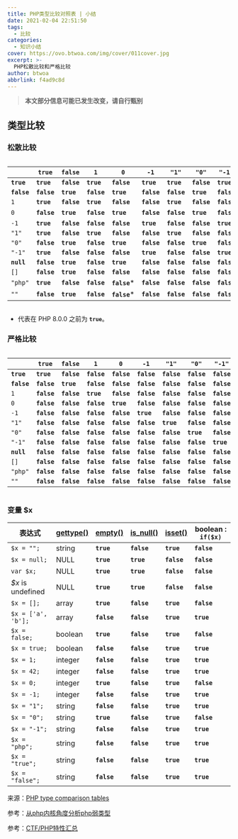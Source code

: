 ```yaml
---
title: PHP类型比较对照表 | 小结
date: 2021-02-04 22:51:50
tags:
  - 比较
categories:
  - 知识小结
cover: https://ovo.btwoa.com/img/cover/011cover.jpg
excerpt: >-
  PHP松散比较和严格比较
author: btwoa
abbrlink: f4ad9c8d
---
```


> **本文部分信息可能已发生改变，请自行甄别**

## 类型比较

### 松散比较

<div style='overflow:auto'>
<table style='white-space: nowrap'>
<thead>
 <tr>
  <th> </th>
  <th><strong><code>true</code></strong></th>
  <th><strong><code>false</code></strong></th>
  <th><code>1</code></th>
  <th><code>0</code></th>
  <th><code>-1</code></th>
  <th><code>"1"</code></th>
  <th><code>"0"</code></th>
  <th><code>"-1"</code></th>
  <th><strong><code>null</code></strong></th>
  <th><code>[]</code></th>
  <th><code>"php"</code></th>
  <th><code>""</code></th>
 </tr>

</thead>

<tbody>
 <tr>
  <td><strong><code>true</code></strong></td>
  <td><strong><code>true</code></strong></td>
  <td><strong><code>false</code></strong></td>
  <td><strong><code>true</code></strong></td>
  <td><strong><code>false</code></strong></td>
  <td><strong><code>true</code></strong></td>
  <td><strong><code>true</code></strong></td>
  <td><strong><code>false</code></strong></td>
  <td><strong><code>true</code></strong></td>
  <td><strong><code>false</code></strong></td>
  <td><strong><code>false</code></strong></td>
  <td><strong><code>true</code></strong></td>
  <td><strong><code>false</code></strong></td>
 </tr>

 <tr>
  <td><strong><code>false</code></strong></td>
  <td><strong><code>false</code></strong></td>
  <td><strong><code>true</code></strong></td>
  <td><strong><code>false</code></strong></td>
  <td><strong><code>true</code></strong></td>
  <td><strong><code>false</code></strong></td>
  <td><strong><code>false</code></strong></td>
  <td><strong><code>true</code></strong></td>
  <td><strong><code>false</code></strong></td>
  <td><strong><code>true</code></strong></td>
  <td><strong><code>true</code></strong></td>
  <td><strong><code>false</code></strong></td>
  <td><strong><code>true</code></strong></td>
 </tr>

 <tr>
  <td><code>1</code></td>
  <td><strong><code>true</code></strong></td>
  <td><strong><code>false</code></strong></td>
  <td><strong><code>true</code></strong></td>
  <td><strong><code>false</code></strong></td>
  <td><strong><code>false</code></strong></td>
  <td><strong><code>true</code></strong></td>
  <td><strong><code>false</code></strong></td>
  <td><strong><code>false</code></strong></td>
  <td><strong><code>false</code></strong></td>
  <td><strong><code>false</code></strong></td>
  <td><strong><code>false</code></strong></td>
  <td><strong><code>false</code></strong></td>
 </tr>

 <tr>
  <td><code>0</code></td>
  <td><strong><code>false</code></strong></td>
  <td><strong><code>true</code></strong></td>
  <td><strong><code>false</code></strong></td>
  <td><strong><code>true</code></strong></td>
  <td><strong><code>false</code></strong></td>
  <td><strong><code>false</code></strong></td>
  <td><strong><code>true</code></strong></td>
  <td><strong><code>false</code></strong></td>
  <td><strong><code>true</code></strong></td>
  <td><strong><code>false</code></strong></td>
  <td><strong><code>false</code></strong>*</td>
  <td><strong><code>false</code></strong>*</td>
 </tr>

 <tr>
  <td><code>-1</code></td>
  <td><strong><code>true</code></strong></td>
  <td><strong><code>false</code></strong></td>
  <td><strong><code>false</code></strong></td>
  <td><strong><code>false</code></strong></td>
  <td><strong><code>true</code></strong></td>
  <td><strong><code>false</code></strong></td>
  <td><strong><code>false</code></strong></td>
  <td><strong><code>true</code></strong></td>
  <td><strong><code>false</code></strong></td>
  <td><strong><code>false</code></strong></td>
  <td><strong><code>false</code></strong></td>
  <td><strong><code>false</code></strong></td>
 </tr>

 <tr>
  <td><code>"1"</code></td>
  <td><strong><code>true</code></strong></td>
  <td><strong><code>false</code></strong></td>
  <td><strong><code>true</code></strong></td>
  <td><strong><code>false</code></strong></td>
  <td><strong><code>false</code></strong></td>
  <td><strong><code>true</code></strong></td>
  <td><strong><code>false</code></strong></td>
  <td><strong><code>false</code></strong></td>
  <td><strong><code>false</code></strong></td>
  <td><strong><code>false</code></strong></td>
  <td><strong><code>false</code></strong></td>
  <td><strong><code>false</code></strong></td>
 </tr>

 <tr>
  <td><code>"0"</code></td>
  <td><strong><code>false</code></strong></td>
  <td><strong><code>true</code></strong></td>
  <td><strong><code>false</code></strong></td>
  <td><strong><code>true</code></strong></td>
  <td><strong><code>false</code></strong></td>
  <td><strong><code>false</code></strong></td>
  <td><strong><code>true</code></strong></td>
  <td><strong><code>false</code></strong></td>
  <td><strong><code>false</code></strong></td>
  <td><strong><code>false</code></strong></td>
  <td><strong><code>false</code></strong></td>
  <td><strong><code>false</code></strong></td>
 </tr>

 <tr>
  <td><code>"-1"</code></td>
  <td><strong><code>true</code></strong></td>
  <td><strong><code>false</code></strong></td>
  <td><strong><code>false</code></strong></td>
  <td><strong><code>false</code></strong></td>
  <td><strong><code>true</code></strong></td>
  <td><strong><code>false</code></strong></td>
  <td><strong><code>false</code></strong></td>
  <td><strong><code>true</code></strong></td>
  <td><strong><code>false</code></strong></td>
  <td><strong><code>false</code></strong></td>
  <td><strong><code>false</code></strong></td>
  <td><strong><code>false</code></strong></td>
 </tr>

 <tr>
  <td><strong><code>null</code></strong></td>
  <td><strong><code>false</code></strong></td>
  <td><strong><code>true</code></strong></td>
  <td><strong><code>false</code></strong></td>
  <td><strong><code>true</code></strong></td>
  <td><strong><code>false</code></strong></td>
  <td><strong><code>false</code></strong></td>
  <td><strong><code>false</code></strong></td>
  <td><strong><code>false</code></strong></td>
  <td><strong><code>true</code></strong></td>
  <td><strong><code>true</code></strong></td>
  <td><strong><code>false</code></strong></td>
  <td><strong><code>true</code></strong></td>
 </tr>

 <tr>
  <td><code>[]</code></td>
  <td><strong><code>false</code></strong></td>
  <td><strong><code>true</code></strong></td>
  <td><strong><code>false</code></strong></td>
  <td><strong><code>false</code></strong></td>
  <td><strong><code>false</code></strong></td>
  <td><strong><code>false</code></strong></td>
  <td><strong><code>false</code></strong></td>
  <td><strong><code>false</code></strong></td>
  <td><strong><code>true</code></strong></td>
  <td><strong><code>true</code></strong></td>
  <td><strong><code>false</code></strong></td>
  <td><strong><code>false</code></strong></td>
 </tr>

 <tr>
  <td><code>"php"</code></td>
  <td><strong><code>true</code></strong></td>
  <td><strong><code>false</code></strong></td>
  <td><strong><code>false</code></strong></td>
  <td><strong><code>false</code></strong>*</td>
  <td><strong><code>false</code></strong></td>
  <td><strong><code>false</code></strong></td>
  <td><strong><code>false</code></strong></td>
  <td><strong><code>false</code></strong></td>
  <td><strong><code>false</code></strong></td>
  <td><strong><code>false</code></strong></td>
  <td><strong><code>true</code></strong></td>
  <td><strong><code>false</code></strong></td>
 </tr>

 <tr>
  <td><code>""</code></td>
  <td><strong><code>false</code></strong></td>
  <td><strong><code>true</code></strong></td>
  <td><strong><code>false</code></strong></td>
  <td><strong><code>false</code></strong>*</td>
  <td><strong><code>false</code></strong></td>
  <td><strong><code>false</code></strong></td>
  <td><strong><code>false</code></strong></td>
  <td><strong><code>false</code></strong></td>
  <td><strong><code>true</code></strong></td>
  <td><strong><code>false</code></strong></td>
  <td><strong><code>false</code></strong></td>
  <td><strong><code>true</code></strong></td>
 </tr>
</tbody>
</table>
</div>

* 代表在 PHP 8.0.0 之前为 <strong><code>true</code></strong>。

### 严格比较

<div style='overflow:auto'>
<table style='white-space: nowrap'>
<thead>
 <tr>
  <th> </th>
  <th><strong><code>true</code></strong></th>
  <th><strong><code>false</code></strong></th>
  <th><code>1</code></th>
  <th><code>0</code></th>
  <th><code>-1</code></th>
  <th><code>"1"</code></th>
  <th><code>"0"</code></th>
  <th><code>"-1"</code></th>
  <th><strong><code>null</code></strong></th>
  <th><code>[]</code></th>
  <th><code>"php"</code></th>
  <th><code>""</code></th>
 </tr>
</thead>

<tbody>
 <tr>
  <td><strong><code>true</code></strong></td>
  <td><strong><code>true</code></strong></td>
  <td><strong><code>false</code></strong></td>
  <td><strong><code>false</code></strong></td>
  <td><strong><code>false</code></strong></td>
  <td><strong><code>false</code></strong></td>
  <td><strong><code>false</code></strong></td>
  <td><strong><code>false</code></strong></td>
  <td><strong><code>false</code></strong></td>
  <td><strong><code>false</code></strong></td>
  <td><strong><code>false</code></strong></td>
  <td><strong><code>false</code></strong></td>
  <td><strong><code>false</code></strong></td>
 </tr>

 <tr>
  <td><strong><code>false</code></strong></td>
  <td><strong><code>false</code></strong></td>
  <td><strong><code>true</code></strong></td>
  <td><strong><code>false</code></strong></td>
  <td><strong><code>false</code></strong></td>
  <td><strong><code>false</code></strong></td>
  <td><strong><code>false</code></strong></td>
  <td><strong><code>false</code></strong></td>
  <td><strong><code>false</code></strong></td>
  <td><strong><code>false</code></strong></td>
  <td><strong><code>false</code></strong></td>
  <td><strong><code>false</code></strong></td>
  <td><strong><code>false</code></strong></td>
 </tr>

 <tr>
  <td><code>1</code></td>
  <td><strong><code>false</code></strong></td>
  <td><strong><code>false</code></strong></td>
  <td><strong><code>true</code></strong></td>
  <td><strong><code>false</code></strong></td>
  <td><strong><code>false</code></strong></td>
  <td><strong><code>false</code></strong></td>
  <td><strong><code>false</code></strong></td>
  <td><strong><code>false</code></strong></td>
  <td><strong><code>false</code></strong></td>
  <td><strong><code>false</code></strong></td>
  <td><strong><code>false</code></strong></td>
  <td><strong><code>false</code></strong></td>
 </tr>

 <tr>
  <td><code>0</code></td>
  <td><strong><code>false</code></strong></td>
  <td><strong><code>false</code></strong></td>
  <td><strong><code>false</code></strong></td>
  <td><strong><code>true</code></strong></td>
  <td><strong><code>false</code></strong></td>
  <td><strong><code>false</code></strong></td>
  <td><strong><code>false</code></strong></td>
  <td><strong><code>false</code></strong></td>
  <td><strong><code>false</code></strong></td>
  <td><strong><code>false</code></strong></td>
  <td><strong><code>false</code></strong></td>
  <td><strong><code>false</code></strong></td>
 </tr>

 <tr>
  <td><code>-1</code></td>
  <td><strong><code>false</code></strong></td>
  <td><strong><code>false</code></strong></td>
  <td><strong><code>false</code></strong></td>
  <td><strong><code>false</code></strong></td>
  <td><strong><code>true</code></strong></td>
  <td><strong><code>false</code></strong></td>
  <td><strong><code>false</code></strong></td>
  <td><strong><code>false</code></strong></td>
  <td><strong><code>false</code></strong></td>
  <td><strong><code>false</code></strong></td>
  <td><strong><code>false</code></strong></td>
  <td><strong><code>false</code></strong></td>
 </tr>

 <tr>
  <td><code>"1"</code></td>
  <td><strong><code>false</code></strong></td>
  <td><strong><code>false</code></strong></td>
  <td><strong><code>false</code></strong></td>
  <td><strong><code>false</code></strong></td>
  <td><strong><code>false</code></strong></td>
  <td><strong><code>true</code></strong></td>
  <td><strong><code>false</code></strong></td>
  <td><strong><code>false</code></strong></td>
  <td><strong><code>false</code></strong></td>
  <td><strong><code>false</code></strong></td>
  <td><strong><code>false</code></strong></td>
  <td><strong><code>false</code></strong></td>
 </tr>

 <tr>
  <td><code>"0"</code></td>
  <td><strong><code>false</code></strong></td>
  <td><strong><code>false</code></strong></td>
  <td><strong><code>false</code></strong></td>
  <td><strong><code>false</code></strong></td>
  <td><strong><code>false</code></strong></td>
  <td><strong><code>false</code></strong></td>
  <td><strong><code>true</code></strong></td>
  <td><strong><code>false</code></strong></td>
  <td><strong><code>false</code></strong></td>
  <td><strong><code>false</code></strong></td>
  <td><strong><code>false</code></strong></td>
  <td><strong><code>false</code></strong></td>
 </tr>

 <tr>
  <td><code>"-1"</code></td>
  <td><strong><code>false</code></strong></td>
  <td><strong><code>false</code></strong></td>
  <td><strong><code>false</code></strong></td>
  <td><strong><code>false</code></strong></td>
  <td><strong><code>false</code></strong></td>
  <td><strong><code>false</code></strong></td>
  <td><strong><code>false</code></strong></td>
  <td><strong><code>true</code></strong></td>
  <td><strong><code>false</code></strong></td>
  <td><strong><code>false</code></strong></td>
  <td><strong><code>false</code></strong></td>
  <td><strong><code>false</code></strong></td>
 </tr>

 <tr>
  <td><strong><code>null</code></strong></td>
  <td><strong><code>false</code></strong></td>
  <td><strong><code>false</code></strong></td>
  <td><strong><code>false</code></strong></td>
  <td><strong><code>false</code></strong></td>
  <td><strong><code>false</code></strong></td>
  <td><strong><code>false</code></strong></td>
  <td><strong><code>false</code></strong></td>
  <td><strong><code>false</code></strong></td>
  <td><strong><code>true</code></strong></td>
  <td><strong><code>false</code></strong></td>
  <td><strong><code>false</code></strong></td>
  <td><strong><code>false</code></strong></td>
 </tr>

 <tr>
  <td><code>[]</code></td>
  <td><strong><code>false</code></strong></td>
  <td><strong><code>false</code></strong></td>
  <td><strong><code>false</code></strong></td>
  <td><strong><code>false</code></strong></td>
  <td><strong><code>false</code></strong></td>
  <td><strong><code>false</code></strong></td>
  <td><strong><code>false</code></strong></td>
  <td><strong><code>false</code></strong></td>
  <td><strong><code>false</code></strong></td>
  <td><strong><code>true</code></strong></td>
  <td><strong><code>false</code></strong></td>
  <td><strong><code>false</code></strong></td>
 </tr>

 <tr>
  <td><code>"php"</code></td>
  <td><strong><code>false</code></strong></td>
  <td><strong><code>false</code></strong></td>
  <td><strong><code>false</code></strong></td>
  <td><strong><code>false</code></strong></td>
  <td><strong><code>false</code></strong></td>
  <td><strong><code>false</code></strong></td>
  <td><strong><code>false</code></strong></td>
  <td><strong><code>false</code></strong></td>
  <td><strong><code>false</code></strong></td>
  <td><strong><code>false</code></strong></td>
  <td><strong><code>true</code></strong></td>
  <td><strong><code>false</code></strong></td>
 </tr>

 <tr>
  <td><code>""</code></td>
  <td><strong><code>false</code></strong></td>
  <td><strong><code>false</code></strong></td>
  <td><strong><code>false</code></strong></td>
  <td><strong><code>false</code></strong></td>
  <td><strong><code>false</code></strong></td>
  <td><strong><code>false</code></strong></td>
  <td><strong><code>false</code></strong></td>
  <td><strong><code>false</code></strong></td>
  <td><strong><code>false</code></strong></td>
  <td><strong><code>false</code></strong></td>
  <td><strong><code>false</code></strong></td>
  <td><strong><code>true</code></strong></td>
 </tr>
</tbody>
</table>
</div>

### 变量 $x

<table>
<thead>
 <tr>
  <th>表达式</th>
  <th><span><a href="https://www.php.net/manual/zh/function.gettype.php">gettype()</a></span></th>
  <th><span><a href="https://www.php.net/manual/zh/function.empty.php">empty()</a></span></th>
  <th><span><a href="https://www.php.net/manual/zh/function.is-null.php">is_null()</a></span></th>
  <th><span><a href="https://www.php.net/manual/zh/function.isset.php">isset()</a></span></th>
  <th><span>boolean</span> : <code>if($x)</code></th>
 </tr>
</thead>

<tbody>
 <tr>
  <td><code>$x = "";</code></td>
  <td><span>string</span></td>
  <td><strong><code>true</code></strong></td>
  <td><strong><code>false</code></strong></td>
  <td><strong><code>true</code></strong></td>
  <td><strong><code>false</code></strong></td>
 </tr>

 <tr>
  <td><code>$x = null;</code></td>
  <td><span>NULL</span></td>
  <td><strong><code>true</code></strong></td>
  <td><strong><code>true</code></strong></td>
  <td><strong><code>false</code></strong></td>
  <td><strong><code>false</code></strong></td>
 </tr>

 <tr>
  <td><code>var $x;</code></td>
  <td><span>NULL</span></td>
  <td><strong><code>true</code></strong></td>
  <td><strong><code>true</code></strong></td>
  <td><strong><code>false</code></strong></td>
  <td><strong><code>false</code></strong></td>
 </tr>

 <tr>
  <td><var>$x</var> is undefined</td>
  <td><span>NULL</span></td>
  <td><strong><code>true</code></strong></td>
  <td><strong><code>true</code></strong></td>
  <td><strong><code>false</code></strong></td>
  <td><strong><code>false</code></strong></td>
 </tr>

 <tr>
  <td><code>$x = [];</code></td>
  <td><span>array</span></td>
  <td><strong><code>true</code></strong></td>
  <td><strong><code>false</code></strong></td>
  <td><strong><code>true</code></strong></td>
  <td><strong><code>false</code></strong></td>
 </tr>

 <tr>
  <td><code>$x = ['a', 'b'];</code></td>
  <td><span>array</span></td>
  <td><strong><code>false</code></strong></td>
  <td><strong><code>false</code></strong></td>
  <td><strong><code>true</code></strong></td>
  <td><strong><code>true</code></strong></td>
 </tr>

 <tr>
  <td><code>$x = false;</code></td>
  <td><span>boolean</span></td>
  <td><strong><code>true</code></strong></td>
  <td><strong><code>false</code></strong></td>
  <td><strong><code>true</code></strong></td>
  <td><strong><code>false</code></strong></td>
 </tr>

 <tr>
  <td><code>$x = true;</code></td>
  <td><span>boolean</span></td>
  <td><strong><code>false</code></strong></td>
  <td><strong><code>false</code></strong></td>
  <td><strong><code>true</code></strong></td>
  <td><strong><code>true</code></strong></td>
 </tr>

 <tr>
  <td><code>$x = 1;</code></td>
  <td><span>integer</span></td>
  <td><strong><code>false</code></strong></td>
  <td><strong><code>false</code></strong></td>
  <td><strong><code>true</code></strong></td>
  <td><strong><code>true</code></strong></td>
 </tr>

 <tr>
  <td><code>$x = 42;</code></td>
  <td><span>integer</span></td>
  <td><strong><code>false</code></strong></td>
  <td><strong><code>false</code></strong></td>
  <td><strong><code>true</code></strong></td>
  <td><strong><code>true</code></strong></td>
 </tr>

 <tr>
  <td><code>$x = 0;</code></td>
  <td><span>integer</span></td>
  <td><strong><code>true</code></strong></td>
  <td><strong><code>false</code></strong></td>
  <td><strong><code>true</code></strong></td>
  <td><strong><code>false</code></strong></td>
 </tr>

 <tr>
  <td><code>$x = -1;</code></td>
  <td><span>integer</span></td>
  <td><strong><code>false</code></strong></td>
  <td><strong><code>false</code></strong></td>
  <td><strong><code>true</code></strong></td>
  <td><strong><code>true</code></strong></td>
 </tr>

 <tr>
  <td><code>$x = "1";</code></td>
  <td><span>string</span></td>
  <td><strong><code>false</code></strong></td>
  <td><strong><code>false</code></strong></td>
  <td><strong><code>true</code></strong></td>
  <td><strong><code>true</code></strong></td>
 </tr>

 <tr>
  <td><code>$x = "0";</code></td>
  <td><span>string</span></td>
  <td><strong><code>true</code></strong></td>
  <td><strong><code>false</code></strong></td>
  <td><strong><code>true</code></strong></td>
  <td><strong><code>false</code></strong></td>
 </tr>

 <tr>
  <td><code>$x = "-1";</code></td>
  <td><span>string</span></td>
  <td><strong><code>false</code></strong></td>
  <td><strong><code>false</code></strong></td>
  <td><strong><code>true</code></strong></td>
  <td><strong><code>true</code></strong></td>
 </tr>

 <tr>
  <td><code>$x = "php";</code></td>
  <td><span>string</span></td>
  <td><strong><code>false</code></strong></td>
  <td><strong><code>false</code></strong></td>
  <td><strong><code>true</code></strong></td>
  <td><strong><code>true</code></strong></td>
 </tr>

 <tr>
  <td><code>$x = "true";</code></td>
  <td><span>string</span></td>
  <td><strong><code>false</code></strong></td>
  <td><strong><code>false</code></strong></td>
  <td><strong><code>true</code></strong></td>
  <td><strong><code>true</code></strong></td>
 </tr>

 <tr>
  <td><code>$x = "false";</code></td>
  <td><span>string</span></td>
  <td><strong><code>false</code></strong></td>
  <td><strong><code>false</code></strong></td>
  <td><strong><code>true</code></strong></td>
  <td><strong><code>true</code></strong></td>
 </tr>
</tbody>
</table>

来源：[PHP type comparison tables](https://www.php.net/manual/en/types.comparisons.php#types.comparisons)

参考：[从php内核角度分析php弱类型](https://www.anquanke.com/post/id/171966)

参考：[CTF/PHP特性汇总](https://www.anquanke.com/post/id/231507)